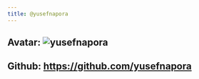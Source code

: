 ```yaml
---
title: @yusefnapora
---
```


## Avatar: ![yusefnapora](https://avatars.githubusercontent.com/u/678715)
## Github: https://github.com/yusefnapora
##